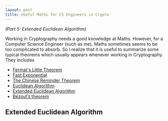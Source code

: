 ```yaml
---
layout: post
title: Useful Maths for CS Engineers in Crypto
---
```


*(Part 5: Extended Euclidean Algorithm)*

Working in Cryptography needs a good knowledge at Maths. However, for a Computer Science Engineer (such as me), Maths sometimes seems to be too complicated to absorb. So I realize that it is useful to summarize some typical theorems which usually appears whenever working in Cryptography. They includes

+ [Fermat's Little Theorem](https://nvietsang.github.io/2020-06-14-Useful-Maths-for-CS-Engineers-in-Crypto)
+ [Fast Exponential](https://nvietsang.github.io/2020-06-16-Fast-Exponential)
+ [The Chinese Reminder Theorem](https://nvietsang.github.io/2020-06-16-Chinese-Reminder-Theorem)
+ [Euclidean Algorithm](https://nvietsang.github.io/2020-06-16-Euclidean-Algorithm)
+ [Extended Euclidean Algorithm](https://nvietsang.github.io/2020-06-16-Extended-Euclidean-Algorithm)
+ [Bézout’s theorem](https://nvietsang.github.io/2020-06-16-Extended-Euclidean-Algorithm)

## Extended Euclidean Algorithm
